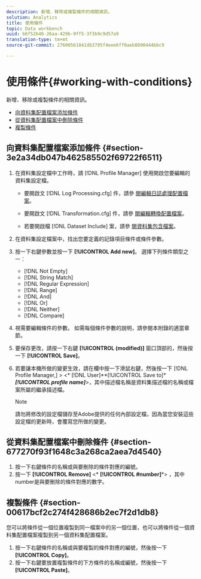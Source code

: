 ```yaml
---
description: 新增、移除或複製條件的相關資訊。
solution: Analytics
title: 使用條件
topic: Data workbench
uuid: b6f52b40-26aa-429b-9ff5-3f3b9c9d57a9
translation-type: tm+mt
source-git-commit: 27600561841db3705f4eee6ff0aeb8890444bbc9

---
```



# 使用條件{#working-with-conditions}

新增、移除或複製條件的相關資訊。

* [向資料集配置檔案添加條件](../../../home/c-dataset-const-proc/c-conditions/c-work-cond.md#section-3e2a34db047b462585502f69722f6511)
* [從資料集配置檔案中刪除條件](../../../home/c-dataset-const-proc/c-conditions/c-work-cond.md#section-677270f93f1648c3a268ca2aea7d4540)
* [複製條件](../../../home/c-dataset-const-proc/c-conditions/c-work-cond.md#section-00617bcf2c274f428686b2ec7f2d1db8)

## 向資料集配置檔案添加條件 {#section-3e2a34db047b462585502f69722f6511}

1. 在資料集設定檔中工作時，請 [!DNL Profile Manager] 使用開啟您要編輯的資料集設定檔。

   * 要開啟文 [!DNL Log Processing.cfg] 件，請參 [閱編輯日誌處理配置檔案](../../../home/c-dataset-const-proc/c-log-proc-config-file/t-edit-log-proc-config-file.md#task-6a2fa1b735cb4eefad730f0a3a7858e5)。

   * 要開啟文 [!DNL Transformation.cfg] 件，請參 [閱編輯轉換配置檔案](../../../home/c-dataset-const-proc/c-trans-config-file/t-edit-trans-config-file.md#task-cfef4142c1bf4437a669d1fdc75cabbc)。

   * 若要開啟檔 [!DNL Dataset Include] 案，請參 [閱資料集包含檔案](../../../home/c-dataset-const-proc/c-dataset-inc-files/c-abt-dataset-inc-files.md)。

1. 在資料集設定檔案中，找出您要定義的記錄項目條件或條件參數。
1. 按一下右鍵參數並按一下 **[!UICONTROL Add new]**。 選擇下列條件類型之一：

   * [!DNL Not Empty]
   * [!DNL String Match]
   * [!DNL Regular Expression]
   * [!DNL Range]
   * [!DNL And]
   * [!DNL Or]
   * [!DNL Neither]
   * [!DNL Compare]

1. 視需要編輯條件的參數。 如需每個條件參數的說明，請參閱本附錄的適當章節。
1. 要保存更改，請按一下右鍵 **[!UICONTROL (modified)]** 窗口頂部的，然後按一下 **[!UICONTROL Save]**。

1. 若要讓本機所做的變更生效，請在欄中按一下滑鼠右鍵，然後按一下 [!DNL Profile Manager,] > &lt;* [!DNL User]**[!UICONTROL Save to]****[!UICONTROL profile name]***>，其中描述檔名稱是資料集描述檔的名稱或檔案所屬的繼承描述檔。

   >[!NOTE]
   >
   >請勿將修改的設定檔儲存至Adobe提供的任何內部設定檔，因為當您安裝這些設定檔的更新時，會覆寫您所做的變更。

## 從資料集配置檔案中刪除條件 {#section-677270f93f1648c3a268ca2aea7d4540}

1. 按一下右鍵條件的名稱或與要刪除的條件對應的編號。
1. 按一下 **[!UICONTROL Remove]** &lt;* **[!UICONTROL #number]***> ，其中number是與要刪除的條件對應的數字。

## 複製條件 {#section-00617bcf2c274f428686b2ec7f2d1db8}

您可以將條件從一個位置複製到同一檔案中的另一個位置，也可以將條件從一個資料集配置檔案複製到另一個資料集配置檔案。

1. 按一下右鍵條件的名稱或與要複製的條件對應的編號，然後按一下 **[!UICONTROL Copy]**。
1. 按一下右鍵要放置複製條件的下方條件的名稱或編號，然後按一下 **[!UICONTROL Paste]**。

